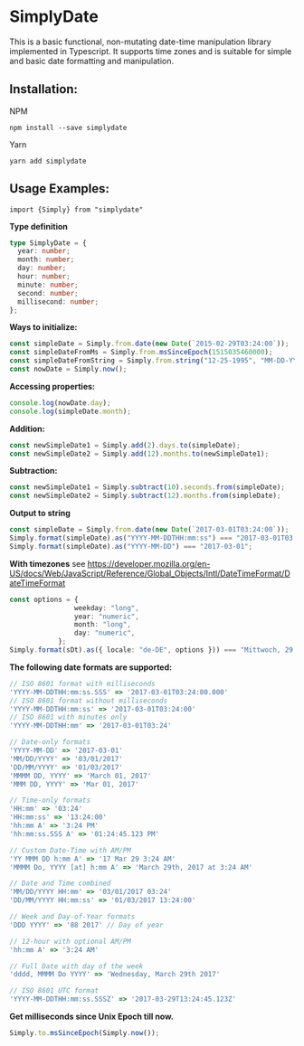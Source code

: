 # SimplyDate

This is a basic functional, non-mutating date-time manipulation library implemented in Typescript. It supports time zones and is suitable for simple and basic date formatting and manipulation.

## Installation:

NPM

```
npm install --save simplydate
```

Yarn

```
yarn add simplydate
```

## Usage Examples:

```
import {Simply} from "simplydate"
```

**Type definition**

```typescript
type SimplyDate = {
  year: number;
  month: number;
  day: number;
  hour: number;
  minute: number;
  second: number;
  millisecond: number;
};
```

**Ways to initialize:**

```typescript
const simpleDate = Simply.from.date(new Date(`2015-02-29T03:24:00`));
const simpleDateFromMs = Simply.from.msSinceEpoch(1515035460000);
const simpleDateFromString = Simply.from.string("12-25-1995", "MM-DD-YYYY");
const nowDate = Simply.now();
```

**Accessing properties:**

```typescript
console.log(nowDate.day);
console.log(simpleDate.month);
```

**Addition:**

```typescript
const newSimpleDate1 = Simply.add(2).days.to(simpleDate);
const newSimpleDate2 = Simply.add(12).months.to(newSimpleDate1);
```

**Subtraction:**

```typescript
const newSimpleDate1 = Simply.subtract(10).seconds.from(simpleDate);
const newSimpleDate2 = Simply.subtract(12).months.from(simpleDate);
```

**Output to string**

```typescript
const simpleDate = Simply.from.date(new Date(`2017-03-01T03:24:00`));
Simply.format(simpleDate).as("YYYY-MM-DDTHH:mm:ss") === "2017-03-01T03:24:00";
Simply.format(simpleDate).as("YYYY-MM-DD") === "2017-03-01";
```

**With timezones**
see https://developer.mozilla.org/en-US/docs/Web/JavaScript/Reference/Global_Objects/Intl/DateTimeFormat/DateTimeFormat

```typescript
const options = {
                weekday: "long",
                year: "numeric",
                month: "long",
                day: "numeric",
            };
Simply.format(sDt).as({ locale: "de-DE", options })) === "Mittwoch, 29. März 2017"
```

**The following date formats are supported:**

```typescript
// ISO 8601 format with milliseconds
'YYYY-MM-DDTHH:mm:ss.SSS' => '2017-03-01T03:24:00.000'
// ISO 8601 format without milliseconds
'YYYY-MM-DDTHH:mm:ss' => '2017-03-01T03:24:00'
// ISO 8601 with minutes only
'YYYY-MM-DDTHH:mm' => '2017-03-01T03:24'

// Date-only formats
'YYYY-MM-DD' => '2017-03-01'
'MM/DD/YYYY' => '03/01/2017'
'DD/MM/YYYY' => '01/03/2017'
'MMMM DD, YYYY' => 'March 01, 2017'
'MMM DD, YYYY' => 'Mar 01, 2017'

// Time-only formats
'HH:mm' => '03:24'
'HH:mm:ss' => '13:24:00'
'hh:mm A' => '3:24 PM'
'hh:mm:ss.SSS A' => '01:24:45.123 PM'

// Custom Date-Time with AM/PM
'YY MMM DD h:mm A' => '17 Mar 29 3:24 AM'
'MMMM Do, YYYY [at] h:mm A' => 'March 29th, 2017 at 3:24 AM'

// Date and Time combined
'MM/DD/YYYY HH:mm' => '03/01/2017 03:24'
'DD/MM/YYYY HH:mm:ss' => '01/03/2017 13:24:00'

// Week and Day-of-Year formats
'DDD YYYY' => '88 2017' // Day of year

// 12-hour with optional AM/PM
'hh:mm A' => '3:24 AM'

// Full Date with day of the week
'dddd, MMMM Do YYYY' => 'Wednesday, March 29th 2017'

// ISO 8601 UTC format
'YYYY-MM-DDTHH:mm:ss.SSSZ' => '2017-03-29T13:24:45.123Z'
```

**Get milliseconds since Unix Epoch till now.**

```typescript
Simply.to.msSinceEpoch(Simply.now());
```
